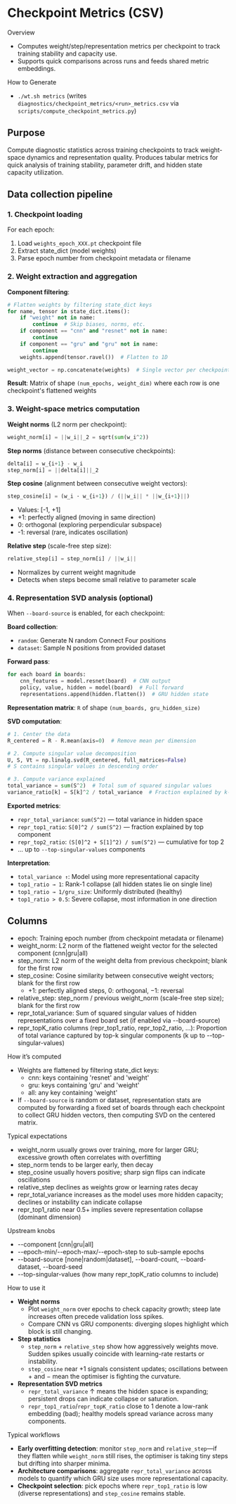 # Checkpoint Metrics (CSV)

Overview
- Computes weight/step/representation metrics per checkpoint to track training stability and capacity use.
- Supports quick comparisons across runs and feeds shared metric embeddings.

How to Generate
- `./wt.sh metrics` (writes `diagnostics/checkpoint_metrics/<run>_metrics.csv` via `scripts/compute_checkpoint_metrics.py`)

## Purpose

Compute diagnostic statistics across training checkpoints to track weight-space dynamics and representation quality. Produces tabular metrics for quick analysis of training stability, parameter drift, and hidden state capacity utilization.

## Data collection pipeline

### 1. Checkpoint loading
For each epoch:
1. Load `weights_epoch_XXX.pt` checkpoint file
2. Extract state_dict (model weights)
3. Parse epoch number from checkpoint metadata or filename

### 2. Weight extraction and aggregation
**Component filtering**:
```python
# Flatten weights by filtering state_dict keys
for name, tensor in state_dict.items():
    if "weight" not in name:
        continue  # Skip biases, norms, etc.
    if component == "cnn" and "resnet" not in name:
        continue
    if component == "gru" and "gru" not in name:
        continue
    weights.append(tensor.ravel())  # Flatten to 1D

weight_vector = np.concatenate(weights)  # Single vector per checkpoint
```

**Result**: Matrix of shape `(num_epochs, weight_dim)` where each row is one checkpoint's flattened weights

### 3. Weight-space metrics computation

**Weight norms** (L2 norm per checkpoint):
```python
weight_norm[i] = ||w_i||_2 = sqrt(sum(w_i^2))
```

**Step norms** (distance between consecutive checkpoints):
```python
delta[i] = w_{i+1} - w_i
step_norm[i] = ||delta[i]||_2
```

**Step cosine** (alignment between consecutive weight vectors):
```python
step_cosine[i] = (w_i · w_{i+1}) / (||w_i|| * ||w_{i+1}||)
```
- Values: [-1, +1]
- +1: perfectly aligned (moving in same direction)
- 0: orthogonal (exploring perpendicular subspace)
- -1: reversal (rare, indicates oscillation)

**Relative step** (scale-free step size):
```python
relative_step[i] = step_norm[i] / ||w_i||
```
- Normalizes by current weight magnitude
- Detects when steps become small relative to parameter scale

### 4. Representation SVD analysis (optional)

When `--board-source` is enabled, for each checkpoint:

**Board collection**:
- `random`: Generate N random Connect Four positions
- `dataset`: Sample N positions from provided dataset

**Forward pass**:
```python
for each board in boards:
    cnn_features = model.resnet(board)  # CNN output
    policy, value, hidden = model(board)  # Full forward
    representations.append(hidden.flatten())  # GRU hidden state
```

**Representation matrix**: `R` of shape `(num_boards, gru_hidden_size)`

**SVD computation**:
```python
# 1. Center the data
R_centered = R - R.mean(axis=0)  # Remove mean per dimension

# 2. Compute singular value decomposition
U, S, Vt = np.linalg.svd(R_centered, full_matrices=False)
# S contains singular values in descending order

# 3. Compute variance explained
total_variance = sum(S^2)  # Total sum of squared singular values
variance_ratio[k] = S[k]^2 / total_variance  # Fraction explained by k-th component
```

**Exported metrics**:
- `repr_total_variance`: `sum(S^2)` — total variance in hidden space
- `repr_top1_ratio`: `S[0]^2 / sum(S^2)` — fraction explained by top component
- `repr_top2_ratio`: `(S[0]^2 + S[1]^2) / sum(S^2)` — cumulative for top 2
- ... up to `--top-singular-values` components

**Interpretation**:
- `total_variance ↑`: Model using more representational capacity
- `top1_ratio → 1`: Rank-1 collapse (all hidden states lie on single line)
- `top1_ratio → 1/gru_size`: Uniformly distributed (healthy)
- `top1_ratio > 0.5`: Severe collapse, most information in one direction

## Columns
- epoch: Training epoch number (from checkpoint metadata or filename)
- weight_norm: L2 norm of the flattened weight vector for the selected component (cnn|gru|all)
- step_norm: L2 norm of the weight delta from previous checkpoint; blank for the first row
- step_cosine: Cosine similarity between consecutive weight vectors; blank for the first row
  - +1: perfectly aligned steps, 0: orthogonal, −1: reversal
- relative_step: step_norm / previous weight_norm (scale-free step size); blank for the first row
- repr_total_variance: Sum of squared singular values of hidden representations over a fixed board set (if enabled via --board-source)
- repr_topK_ratio columns (repr_top1_ratio, repr_top2_ratio, ...): Proportion of total variance captured by top-k singular components (k up to --top-singular-values)

How it’s computed
- Weights are flattened by filtering state_dict keys:
  - cnn: keys containing 'resnet' and 'weight'
  - gru: keys containing 'gru' and 'weight'
  - all: any key containing 'weight'
- If `--board-source` is random or dataset, representation stats are computed by forwarding a fixed set of boards through each checkpoint to collect GRU hidden vectors, then computing SVD on the centered matrix.

Typical expectations
- weight_norm usually grows over training, more for larger GRU; excessive growth often correlates with overfitting
- step_norm tends to be larger early, then decay
- step_cosine usually hovers positive; sharp sign flips can indicate oscillations
- relative_step declines as weights grow or learning rates decay
- repr_total_variance increases as the model uses more hidden capacity; declines or instability can indicate collapse
- repr_top1_ratio near 0.5+ implies severe representation collapse (dominant dimension)

Upstream knobs
- --component [cnn|gru|all]
- --epoch-min/--epoch-max/--epoch-step to sub-sample epochs
- --board-source [none|random|dataset], --board-count, --board-dataset, --board-seed
- --top-singular-values (how many repr_topK_ratio columns to include)

How to use it
- **Weight norms**
  - Plot `weight_norm` over epochs to check capacity growth; steep late increases often precede validation loss spikes.
  - Compare CNN vs GRU components: diverging slopes highlight which block is still changing.
- **Step statistics**
  - `step_norm` + `relative_step` show how aggressively weights move. Sudden spikes usually coincide with learning-rate restarts or instability.
  - `step_cosine` near +1 signals consistent updates; oscillations between + and − mean the optimiser is fighting the curvature.
- **Representation SVD metrics**
  - `repr_total_variance` ↑ means the hidden space is expanding; persistent drops can indicate collapse or saturation.
  - `repr_top1_ratio`/`repr_topK_ratio` close to 1 denote a low-rank embedding (bad); healthy models spread variance across many components.

Typical workflows
- **Early overfitting detection**: monitor `step_norm` and `relative_step`—if they flatten while `weight_norm` still rises, the optimiser is taking tiny steps but drifting into sharper minima.
- **Architecture comparisons**: aggregate `repr_total_variance` across models to quantify which GRU size uses more representational capacity.
- **Checkpoint selection**: pick epochs where `repr_top1_ratio` is low (diverse representations) and `step_cosine` remains stable.
